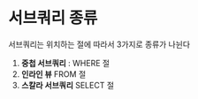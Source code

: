 # 서브쿼리 종류

서브쿼리는 위치하는 절에 따라서 3가지로 종류가 나뉜다

1. **중첩 서브쿼리** : WHERE 절
2. **인라인 뷰** FROM 절
3. **스칼라 서브쿼리** SELECT 절 
